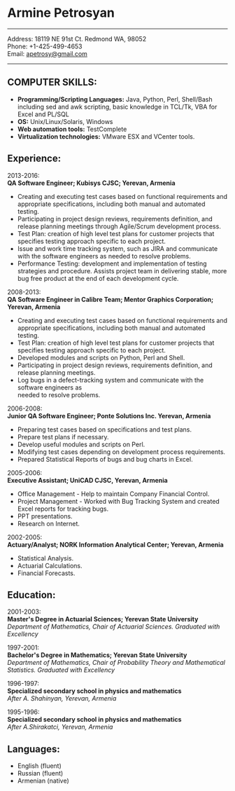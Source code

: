 <h1>Armine Petrosyan</h1>

<hr>

<p>
Address:                18119 NE 91st Ct. Redmond WA, 98052 <br>
Phone:                  +1-425-499-4653 <br>
Email:          <a href="mailto: apetrosy@gmail.com"> apetrosy@gmail.com </a> </p>

<hr>


<h2>COMPUTER SKILLS:</h2>
<ul>
<li> <strong>Programming/Scripting  Languages:</strong> Java, Python, Perl, Shell/Bash including sed and awk scripting, basic knowledge in TCL/Tk, VBA for Excel and PL/SQL </li>
<li> <strong>OS:</strong> Unix/Linux/Solaris, Windows </li>
<li> <strong>Web automation tools:</strong> TestComplete </li>
<li> <strong>Virtualization technologies:</strong> VMware ESX and VCenter tools. </li>
</ul>

<h2>Experience:</h2>

<p>2013-2016: <br>
   <strong>QA Software Engineer; Kubisys CJSC; Yerevan, Armenia</strong>  </p>

<ul>
<li>Creating and executing test cases based on functional requirements and            appropriate  specifications, including both manual and automated testing.      </li>
<li>Participating in project design reviews, requirements definition, and release             planning meetings through Agile/Scrum development process.      </li>
<li>Test Plan: creation of high level test plans for customer projects that
    specifies testing approach specific to each project.      </li>
<li>Issue and work time tracking system, such as JIRA and communicate with the            software engineers as needed to resolve problems.        </li>
<li>Performance Testing: development and implementation of testing strategies and         procedure. Assists project team in delivering stable, more bug free             product at the  end of each development cycle.       </li>
</ul>

<p>2008-2013: <br>
  <strong>QA Software Engineer in Calibre Team; Mentor Graphics Corporation; Yerevan, Armenia</strong>  </p>

<ul>
<li>Creating and executing test cases based on functional requirements and appropriate        specifications, including both manual and automated testing.  </li>
<li>Test Plan: creation of high level test plans for customer projects that specifies         testing approach specific to each project.  </li>
<li>Developed modules and scripts on Python, Perl and Shell.  </li>
<li>Participating in project design reviews, requirements definition, and release planning    meetings.  </li>
<li>Log bugs in a defect-tracking system and communicate with the software engineers as <br>
needed to resolve problems.  </li>
</ul>

<p>2006-2008: <br>
  <strong>Junior QA Software Engineer; Ponte Solutions Inc. Yerevan, Armenia</strong></p>

<ul>
<li>Preparing test cases based on specifications and test plans.  </li>
<li>Prepare test plans if necessary.  </li>
<li>Develop useful modules and scripts on Perl.  </li>
<li>Modifying test cases depending on development process requirements.  </li>
<li>Prepared Statistical Reports of bugs and bug charts in Excel.  </li>
</ul>

<p>2005-2006: <br>
 <strong>Executive Assistant; UniCAD CJSC, Yerevan, Armenia</strong>  </p>

<ul>
<li>Office Management - Help to maintain Company Financial Control.  </li>
<li>Project Management - Worked with Bug Tracking System and created Excel reports for tracking bugs.  </li>
<li>PPT presentations.  </li>
<li>Research on Internet.  </li>
</ul>

<p>2002-2005: <br>
 <strong>Actuary/Analyst; NORK Information Analytical Center; Yerevan, Armenia</strong>  </p>

<ul>
<li>Statistical Analysis.</li>
<li>Actuarial Calculations.</li>
<li>Financial Forecasts.  </li>
</ul>

<h2>Education:</h2>

<p>2001-2003: <br>
<strong>Master's Degree in Actuarial Sciences; Yerevan State University</strong> <br>
<em>Department of Mathematics, Chair of Actuarial Sciences. Graduated with Excellency</em>  </p>

<p>1997-2001: <br>
 <strong>Bachelor's Degree in Mathematics; Yerevan State University</strong> <br>
 <em>Department of Mathematics, Chair of Probability Theory and Mathematical Statistics.</em>
 <em>Graduated with Excellency</em>
 </p>

<p>1996-1997: <br>
 <strong>Specialized secondary school in physics and mathematics</strong> <br>
 <em>After A. Shahinyan, Yerevan, Armenia</em>
</p>

<p>1995-1996: <br>
<strong>Specialized secondary school in physics and mathematics</strong> <br>
<em>After A.Shirakatci, Yerevan, Armenia</em>  </p>

<h2>Languages:</h2>

<ul>
 <li>English (fluent)    </li>
 <li>Russian (fluent)    </li>
 <li>Armenian (native)  </li>
</ul>
